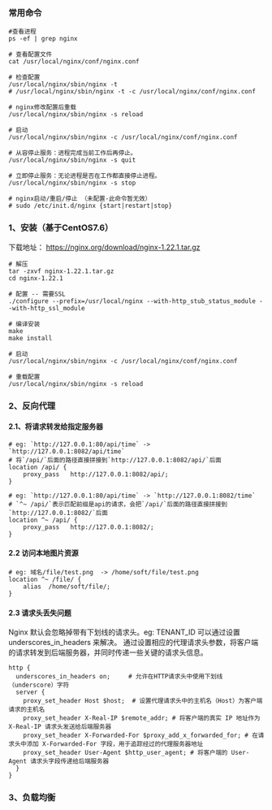 ### 常用命令
```
#查看进程
ps -ef | grep nginx

# 查看配置文件
cat /usr/local/nginx/conf/nginx.conf

# 检查配置
/usr/local/nginx/sbin/nginx -t
# /usr/local/nginx/sbin/nginx -t -c /usr/local/nginx/conf/nginx.conf

# nginx修改配置后重载
/usr/local/nginx/sbin/nginx -s reload

# 启动
/usr/local/nginx/sbin/nginx -c /usr/local/nginx/conf/nginx.conf

# 从容停止服务：进程完成当前工作后再停止。
/usr/local/nginx/sbin/nginx -s quit

# 立即停止服务：无论进程是否在工作都直接停止进程。
/usr/local/nginx/sbin/nginx -s stop

# nginx启动/重启/停止 （未配置-此命令暂无效）
# sudo /etc/init.d/nginx {start|restart|stop}
```


### 1、安装（基于CentOS7.6）
下载地址： https://nginx.org/download/nginx-1.22.1.tar.gz
```
# 解压
tar -zxvf nginx-1.22.1.tar.gz
cd nginx-1.22.1

# 配置 -- 需要SSL
./configure --prefix=/usr/local/nginx --with-http_stub_status_module --with-http_ssl_module

# 编译安装
make
make install

# 启动
/usr/local/nginx/sbin/nginx -c /usr/local/nginx/conf/nginx.conf

# 重载配置
/usr/local/nginx/sbin/nginx -s reload
```

### 2、反向代理

#### 2.1、将请求转发给指定服务器
```
# eg: `http://127.0.0.1:80/api/time` -> `http://127.0.0.1:8082/api/time`
# 将`/api/`后面的路径直接拼接到`http://127.0.0.1:8082/api/`后面
location /api/ {
    proxy_pass   http://127.0.0.1:8082/api/;
}
```

```
# eg: `http://127.0.0.1:80/api/time` -> `http://127.0.0.1:8082/time`
# `^~ /api/`表示匹配前缀是api的请求，会把`/api/`后面的路径直接拼接到`http://127.0.0.1:8082/`后面
location ^~ /api/ {
    proxy_pass   http://127.0.0.1:8082/;
}
```

#### 2.2 访问本地图片资源
```
# eg: 域名/file/test.png  -> /home/soft/file/test.png
location ^~ /file/ {
    alias  /home/soft/file/;
}
```

#### 2.3 请求头丢失问题
Nginx 默认会忽略掉带有下划线的请求头。eg: TENANT_ID 可以通过设置 underscores_in_headers 来解决。
通过设置相应的代理请求头参数，将客户端的请求转发到后端服务器，并同时传递一些关键的请求头信息。
```
http {
  underscores_in_headers on;     # 允许在HTTP请求头中使用下划线（underscore）字符
  server {
    proxy_set_header Host $host;  # 设置代理请求头中的主机名（Host）为客户端请求的主机名
    proxy_set_header X-Real-IP $remote_addr; # 将客户端的真实 IP 地址作为 X-Real-IP 请求头发送给后端服务器
    proxy_set_header X-Forwarded-For $proxy_add_x_forwarded_for; # 在请求头中添加 X-Forwarded-For 字段，用于追踪经过的代理服务器地址
    proxy_set_header User-Agent $http_user_agent; # 将客户端的 User-Agent 请求头字段传递给后端服务器
  }
}
```

### 3、负载均衡

